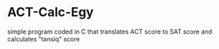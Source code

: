 # ACT-Calc-Egy
simple program coded in C that translates ACT score to SAT score and calculates "tansiq" score
